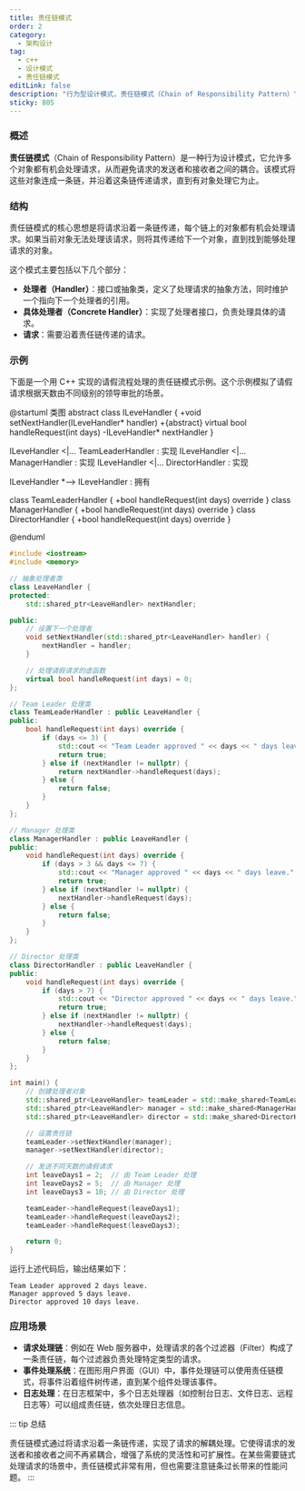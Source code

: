 ```yaml
---
title: 责任链模式
order: 2
category:
  - 架构设计
tag:
  - c++
  - 设计模式
  - 责任链模式
editLink: false
description: "行为型设计模式，责任链模式（Chain of Responsibility Pattern）"
sticky: 805
---
```


### 概述

**责任链模式**（Chain of Responsibility Pattern）是一种行为设计模式，它允许多个对象都有机会处理请求，从而避免请求的发送者和接收者之间的耦合。该模式将这些对象连成一条链，并沿着这条链传递请求，直到有对象处理它为止。

### 结构

责任链模式的核心思想是将请求沿着一条链传递，每个链上的对象都有机会处理请求。如果当前对象无法处理该请求，则将其传递给下一个对象，直到找到能够处理请求的对象。

这个模式主要包括以下几个部分：

- **处理者（Handler）**：接口或抽象类，定义了处理请求的抽象方法，同时维护一个指向下一个处理者的引用。
- **具体处理者（Concrete Handler）**：实现了处理者接口，负责处理具体的请求。
- **请求**：需要沿着责任链传递的请求。

### 示例

下面是一个用 C++ 实现的请假流程处理的责任链模式示例。这个示例模拟了请假请求根据天数由不同级别的领导审批的场景。

@startuml 类图
abstract class ILeveHandler {
+void setNextHandler(ILeveHandler* handler)
+{abstract} virtual bool handleRequest(int days)
-ILeveHandler* nextHandler
}

ILeveHandler <|... TeamLeaderHandler : 实现 
ILeveHandler <|... ManagerHandler : 实现 
ILeveHandler <|... DirectorHandler : 实现 

ILeveHandler *--> ILeveHandler : 拥有 

class TeamLeaderHandler {
+bool handleRequest(int days) override
}
class ManagerHandler {
+bool handleRequest(int days) override
}
class DirectorHandler {
+bool handleRequest(int days) override
}

@enduml

```cpp
#include <iostream>
#include <memory>

// 抽象处理者类
class LeaveHandler {
protected:
    std::shared_ptr<LeaveHandler> nextHandler;

public:
    // 设置下一个处理者
    void setNextHandler(std::shared_ptr<LeaveHandler> handler) {
        nextHandler = handler;
    }

    // 处理请假请求的虚函数
    virtual bool handleRequest(int days) = 0;
};

// Team Leader 处理类
class TeamLeaderHandler : public LeaveHandler {
public:
    bool handleRequest(int days) override {
        if (days <= 3) {
            std::cout << "Team Leader approved " << days << " days leave." << std::endl;
            return true;
        } else if (nextHandler != nullptr) {
            return nextHandler->handleRequest(days);
        } else {
            return false;
        }
    }
};

// Manager 处理类
class ManagerHandler : public LeaveHandler {
public:
    void handleRequest(int days) override {
        if (days > 3 && days <= 7) {
            std::cout << "Manager approved " << days << " days leave." << std::endl;
            return true;
        } else if (nextHandler != nullptr) {
            nextHandler->handleRequest(days);
        } else {
            return false;
        }
    }
};

// Director 处理类
class DirectorHandler : public LeaveHandler {
public:
    void handleRequest(int days) override {
        if (days > 7) {
            std::cout << "Director approved " << days << " days leave." << std::endl;
            return true;
        } else if (nextHandler != nullptr) {
            nextHandler->handleRequest(days);
        } else {
            return false;
        }
    }
};

int main() {
    // 创建处理者对象
    std::shared_ptr<LeaveHandler> teamLeader = std::make_shared<TeamLeaderHandler>();
    std::shared_ptr<LeaveHandler> manager = std::make_shared<ManagerHandler>();
    std::shared_ptr<LeaveHandler> director = std::make_shared<DirectorHandler>();

    // 设置责任链
    teamLeader->setNextHandler(manager);
    manager->setNextHandler(director);

    // 发送不同天数的请假请求
    int leaveDays1 = 2;  // 由 Team Leader 处理
    int leaveDays2 = 5;  // 由 Manager 处理
    int leaveDays3 = 10; // 由 Director 处理

    teamLeader->handleRequest(leaveDays1);
    teamLeader->handleRequest(leaveDays2);
    teamLeader->handleRequest(leaveDays3);

    return 0;
}
```

运行上述代码后，输出结果如下：

```plaintext
Team Leader approved 2 days leave.
Manager approved 5 days leave.
Director approved 10 days leave.
```

### 应用场景

- **请求处理链**：例如在 Web 服务器中，处理请求的各个过滤器（Filter）构成了一条责任链，每个过滤器负责处理特定类型的请求。
- **事件处理系统**：在图形用户界面（GUI）中，事件处理链可以使用责任链模式，将事件沿着组件树传递，直到某个组件处理该事件。
- **日志处理**：在日志框架中，多个日志处理器（如控制台日志、文件日志、远程日志等）可以组成责任链，依次处理日志信息。

::: tip 总结

责任链模式通过将请求沿着一条链传递，实现了请求的解耦处理。它使得请求的发送者和接收者之间不再紧耦合，增强了系统的灵活性和可扩展性。在某些需要链式处理请求的场景中，责任链模式非常有用，但也需要注意链条过长带来的性能问题。
:::